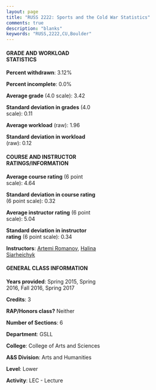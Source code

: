```yaml
---
layout: page
title: "RUSS 2222: Sports and the Cold War Statistics"
comments: true
description: "blanks"
keywords: "RUSS,2222,CU,Boulder"
---
```

<head>
<script src="https://ajax.googleapis.com/ajax/libs/jquery/2.1.3/jquery.min.js"></script>
<script src="https://dl.dropboxusercontent.com/s/pc42nxpaw1ea4o9/highcharts.js?dl=0"></script>
<!-- <script src="../assets/js/highcharts.js"></script> -->
<style type="text/css">@font-face {
	font-family: "Bebas Neue";
	src: url(https://www.filehosting.org/file/details/544349/BebasNeue Regular.otf) format("opentype");
	}
	h1.Bebas { 
		font-family: "Bebas Neue", Verdana, Tahoma;
	}
</style>
</head>
<body>
	<div id="container" style="float: right; width: 45%; height: 88%; margin-left: 2.5%; margin-right: 2.5%;"></div>
	<script language="JavaScript">
		$(document).ready(function() {
		var chart = {type: 'column'};
		var title = {text: 'Grade Distribution'};
		var xAxis = {categories: ['A','B','C','D','F'],crosshair: true};
		var yAxis = {min: 0,title: {text: 'Percentage'}};
		var tooltip = {headerFormat: '<center><b><span style="font-size:20px">{point.key}</span></b></center>',
		               pointFormat: '<td style="padding:0"><b>{point.y:.1f}%</b></td>',
		               footerFormat: '</table>',shared: true,useHTML: true};
		var plotOptions = {column: {pointPadding: 0.0,borderWidth: 0}};  
		var credits = {enabled: false};var series= [{name: 'Percent',data: [61.72,29.82,4.33,1.68,2.45,]}];
		var json = {};
		json.chart = chart;
		json.title = title;
		json.tooltip = tooltip;
		json.xAxis = xAxis;
		json.yAxis = yAxis;  
		json.series = series;
		json.plotOptions = plotOptions;  
		json.credits = credits;
		$('#container').highcharts(json);
	});
	</script>
</body>
			   
#### GRADE AND WORKLOAD STATISTICS

**Percent withdrawn**: 3.12%

**Percent incomplete**: 0.0%

**Average grade** (4.0 scale): 3.42

**Standard deviation in grades** (4.0 scale): 0.11

**Average workload** (raw): 1.96

**Standard deviation in workload** (raw): 0.12

#### COURSE AND INSTRUCTOR RATINGS/INFORMATION

**Average course rating** (6 point scale): 4.64

**Standard deviation in course rating** (6 point scale): 0.32

**Average instructor rating** (6 point scale): 5.04

**Standard deviation in instructor rating** (6 point scale): 0.34

**Instructors**: <a href='../../instructors/Artemi_Romanov'>Artemi Romanov</a>, <a href='../../instructors/Halina_Siarheichyk'>Halina Siarheichyk</a>

#### GENERAL CLASS INFORMATION

**Years provided**: Spring 2015, Spring 2016, Fall 2016, Spring 2017

**Credits**: 3

**RAP/Honors class?** Neither

**Number of Sections**: 6

**Department**: GSLL

**College**: College of Arts and Sciences

**A&S Division**: Arts and Humanities

**Level**: Lower

**Activity**: LEC - Lecture

